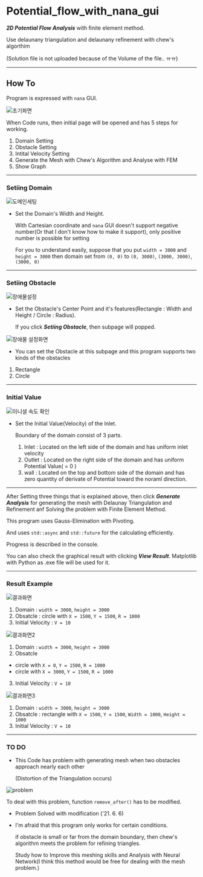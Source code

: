 # Potential_flow_with_nana_gui
**_2D Potential Flow Analysis_** with finite element method.

Use delaunany triangulation and delaunany refinement with chew's algorthim 

(Solution file is not uploaded because of the Volume of the file.. ㅠㅠ)
***
## How To
Program is expressed with ```nana``` GUI.

![초기화면](https://user-images.githubusercontent.com/62648344/120256764-d2748a00-c2c9-11eb-8b00-65a35eeb769a.png)

When Code runs, then initial page will be opened and has 5 steps for working.

1) Domain Setting
2) Obstacle Setting
3) Intital Velocity Setting
4) Generate the Mesh with Chew's Algorithm and Analyse with FEM
5) Show Graph

***
### Setiing Domain
 
![도메인세팅](https://user-images.githubusercontent.com/62648344/120256793-e02a0f80-c2c9-11eb-81cd-1ca798f20c8d.png)
+ Set the Domain's Width and Height.
  
  With Cartesian coordinate and ```nana``` GUI doesn't support negative number(Or that I don't know how to make it support), only positive number is possible for setting
  
  For you to understand easily, suppose that you put ```width = 3000``` and ```height = 3000``` then domain set from ```(0, 0)``` to ```(0, 3000)```, ```(3000, 3000)```, ```(3000, 0)```

***
### Setiing Obstacle

![장애물설정](https://user-images.githubusercontent.com/62648344/120256777-d7d1d480-c2c9-11eb-9b2c-c3a605612591.png)

+ Set the Obstacle's Center Point and it's features(Rectangle : Width and Height / Circle : Radius).
  
  If you click **_Setiing Obstacle_**, then subpage will popped.

![장애물 설정화면](https://user-images.githubusercontent.com/62648344/120256779-daccc500-c2c9-11eb-991c-bd0ef9fbb8d5.png)

+ You can set the Obstacle at this subpage and this program supports two kinds of the obstacles

1) Rectangle
2) Circle

***
### Initial Value

![이니셜 속도 확인](https://user-images.githubusercontent.com/62648344/120256784-ddc7b580-c2c9-11eb-9607-699cb567bb5a.png)

+ Set the Initial Value(Velocity) of the Inlet.
  
  Boundary of the domain consist of 3 parts.
  1) Inlet : Located on the left side of the domain and has uniform inlet velocity
  2) Outlet : Located on the right side of the domain and has uniform Potential Value( = 0 )
  3) wall : Located on the top and bottom side of the domain and has zero quantity of derivate of Potential toward the noraml direction.

***
After Setting three things that is explained above, then click **_Generate Analysis_** for generating the mesh with Delaunay Triangulation and Refinement anf Solving the problem with Finite Element Method.

This program uses Gauss-Elimination with Pivoting.

And uses ```std::async``` and  ```std::future``` for the calculating efficiently.

Progress is described in the console.

You can also check the graphical result with clicking **_View Result_**. Matplotlib with Python as .exe file will be used for it.

***
### Result Example

![결과화면](https://user-images.githubusercontent.com/62648344/120256797-e28c6980-c2c9-11eb-83bf-4741eaeba252.png)

1) Domain : ```width = 3000```, ```height = 3000```
2) Obsatcle : circle with ```X = 1500```, ```Y = 1500```, ```R = 1000```
3) Initial Velocity : ```V = 10```

![결과화면2](https://user-images.githubusercontent.com/62648344/120256802-e5875a00-c2c9-11eb-81c6-ac6135662d05.png)

1) Domain : ```width = 3000```, ```height = 3000```
2) Obsatcle
  - circle with ```X = 0```, ```Y = 1500```, ```R = 1000```
  - circle with ```X = 3000```, ```Y = 1500```, ```R = 1000```
3) Initial Velocity : ```V = 10```

![결과화면3](https://user-images.githubusercontent.com/62648344/120256810-e7511d80-c2c9-11eb-98d6-19f99dbdebfe.png)

1) Domain : ```width = 3000```, ```height = 3000```
2) Obsatcle : rectangle with ```X = 1500```, ```Y = 1500```, ```Width = 1000```, ```Height = 1000```
3) Initial Velocity : ```V = 10```

***
### TO DO
+ This Code has problem with generating mesh when two obstacles approach nearly each other
  
  (Distortion of the Triangulation occurs)
  
![problem](https://user-images.githubusercontent.com/62648344/120910503-64113c80-c6ba-11eb-9d6c-b05468f53a84.png)

  To deal with this problem, function ```remove_after()``` has to be modified.
   * Problem Solved with modification ('21. 6. 6)

+ I'm afraid that this program only works for certain conditions.
  
  if obstacle is small or far from the domain boundary, then chew's algorithm meets the problem for refining triangles.
  
  Study how to Improve this meshing skills and Analysis with Neural Network(I think this method would be free for dealing with the mesh problem.) 
